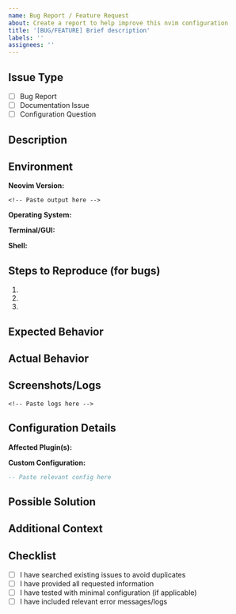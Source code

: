 ```yaml
---
name: Bug Report / Feature Request
about: Create a report to help improve this nvim configuration
title: '[BUG/FEATURE] Brief description'
labels: ''
assignees: ''
---
```


## Issue Type
<!-- Please check one -->
- [ ] Bug Report
- [ ] Documentation Issue
- [ ] Configuration Question

## Description
<!-- A clear and concise description of what the issue is -->

## Environment
**Neovim Version:**
<!-- Run `:version` in Neovim -->
```
<!-- Paste output here -->
```

**Operating System:**
<!-- e.g., macOS 14.1, Ubuntu 22.04, Windows 11 -->

**Terminal/GUI:**
<!-- e.g., iTerm2, Alacritty, Neovide, etc. -->

**Shell:**
<!-- e.g., zsh, bash, fish -->

## Steps to Reproduce (for bugs)
<!-- Provide detailed steps to reproduce the issue -->
1.
2.
3.

## Expected Behavior
<!-- What you expected to happen -->

## Actual Behavior
<!-- What actually happened -->

## Screenshots/Logs
<!-- If applicable, add screenshots or error logs -->
```
<!-- Paste logs here -->
```

## Configuration Details
**Affected Plugin(s):**
<!-- Which plugins are related to this issue? -->

**Custom Configuration:**
<!-- Any custom configuration you've added that might be relevant -->
```lua
-- Paste relevant config here
```

## Possible Solution
<!-- If you have ideas on how to fix this, please share -->

## Additional Context
<!-- Add any other context about the problem here -->

## Checklist
- [ ] I have searched existing issues to avoid duplicates
- [ ] I have provided all requested information
- [ ] I have tested with minimal configuration (if applicable)
- [ ] I have included relevant error messages/logs
